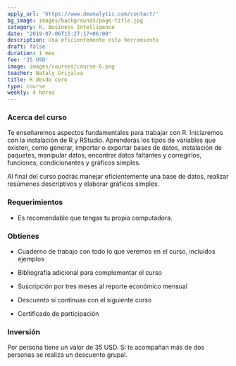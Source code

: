 ```yaml
---
apply_url: 'https://www.dmanalytic.com/contact/'
bg_image: images/backgrounds/page-title.jpg
category: R, Business Intelligence
date: "2019-07-06T15:27:17+06:00"
description: Usa eficientemente esta herramienta
draft: false
duration: 1 mes
fee: '35 USD'
image: images/courses/course-6.png
teacher: Nataly Grijalva
title: R desde cero
type: course
weekly: 4 horas
---
```



### Acerca del curso

Te enseñaremos aspectos fundamentales para trabajar con R. Iniciaremos con la instalación de R y RStudio. Aprenderás los tipos de variables que existen, como generar, importar o exportar bases de datos, instalación de paquetes, manipular datos, encontrar datos faltantes y corregirlos, funciones, condicionantes y gráficos simples.

Al final del curso podrás manejar eficientemente una base de datos, realizar resúmenes descriptivos y elaborar gráficos simples.</p>

### Requerimientos

* Es recomendable que tengas tu propia computadora.

### Obtienes

* Cuaderno de trabajo con todo lo que veremos en el curso, incluidos ejemplos

* Bibliografía adicional para complementar el curso

* Suscripción por tres meses al reporte económico mensual

* Descuento si continuas con el siguiente curso

* Certificado de participación


### Inversión

Por persona tiene un valor de 35 USD. Si te acompañan más de dos personas se realiza un descuento grupal.